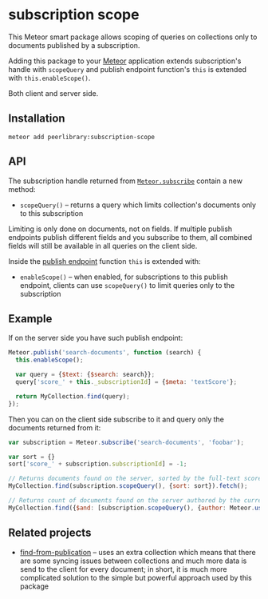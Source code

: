 subscription scope
==================

This Meteor smart package allows scoping of queries on collections only to documents
published by a subscription.

Adding this package to your [Meteor](http://www.meteor.com/) application extends
subscription's handle with `scopeQuery` and publish endpoint function's `this` is
extended with `this.enableScope()`.

Both client and server side.

Installation
------------

```
meteor add peerlibrary:subscription-scope
```

API
---

The subscription handle returned from [`Meteor.subscribe`](http://docs.meteor.com/#/full/meteor_subscribe)
contain a new method:

* `scopeQuery()` – returns a query which limits collection's documents only to this subscription

Limiting is only done on documents, not on fields. If multiple publish endpoints publish different fields
and you subscribe to them, all combined fields will still be available in all queries on the client side.

Inside the [publish endpoint](http://docs.meteor.com/#/full/meteor_publish) function `this` is
extended with:

* `enableScope()` – when enabled, for subscriptions to this publish endpoint, clients can use `scopeQuery()`
  to limit queries only to the subscription

Example
-------

If on the server side you have such publish endpoint:

```javascript
Meteor.publish('search-documents', function (search) {
  this.enableScope();

  var query = {$text: {$search: search}};
  query['score_' + this._subscriptionId] = {$meta: 'textScore'};

  return MyCollection.find(query);
});
```

Then you can on the client side subscribe to it and query only the documents returned from it:

```javascript
var subscription = Meteor.subscribe('search-documents', 'foobar');

var sort = {}
sort['score_' + subscription.subscriptionId] = -1;

// Returns documents found on the server, sorted by the full-text score.
MyCollection.find(subscription.scopeQuery(), {sort: sort}).fetch();

// Returns count of documents found on the server authored by the current user.
MyCollection.find({$and: [subscription.scopeQuery(), {author: Meteor.userId()}]}).count();
```

Related projects
----------------

* [find-from-publication](https://github.com/versolearning/find-from-publication) – uses an
  extra collection which means that there are some syncing issues between collections and
  much more data is send to the client for every document; in short, it is much more complicated
  solution to the simple but powerful approach used by this package
